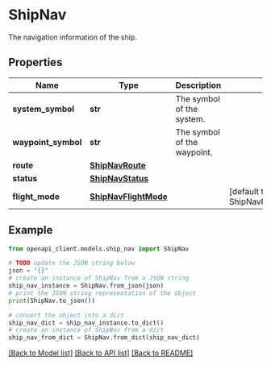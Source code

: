 # ShipNav

The navigation information of the ship.

## Properties

Name | Type | Description | Notes
------------ | ------------- | ------------- | -------------
**system_symbol** | **str** | The symbol of the system. | 
**waypoint_symbol** | **str** | The symbol of the waypoint. | 
**route** | [**ShipNavRoute**](ShipNavRoute.md) |  | 
**status** | [**ShipNavStatus**](ShipNavStatus.md) |  | 
**flight_mode** | [**ShipNavFlightMode**](ShipNavFlightMode.md) |  | [default to ShipNavFlightMode.CRUISE]

## Example

```python
from openapi_client.models.ship_nav import ShipNav

# TODO update the JSON string below
json = "{}"
# create an instance of ShipNav from a JSON string
ship_nav_instance = ShipNav.from_json(json)
# print the JSON string representation of the object
print(ShipNav.to_json())

# convert the object into a dict
ship_nav_dict = ship_nav_instance.to_dict()
# create an instance of ShipNav from a dict
ship_nav_from_dict = ShipNav.from_dict(ship_nav_dict)
```
[[Back to Model list]](../README.md#documentation-for-models) [[Back to API list]](../README.md#documentation-for-api-endpoints) [[Back to README]](../README.md)


